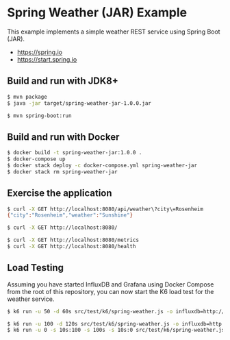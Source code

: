 # Spring Weather (JAR) Example

This example implements a simple weather REST service using Spring Boot (JAR).

- https://spring.io
- https://start.spring.io

## Build and run with JDK8+

```bash
$ mvn package
$ java -jar target/spring-weather-jar-1.0.0.jar

$ mvn spring-boot:run
```

## Build and run with Docker

```bash
$ docker build -t spring-weather-jar:1.0.0 .
$ docker-compose up
$ docker stack deploy -c docker-compose.yml spring-weather-jar
$ docker stack rm spring-weather-jar
```

## Exercise the application

```bash
$ curl -X GET http://localhost:8080/api/weather\?city\=Rosenheim
{"city":"Rosenheim","weather":"Sunshine"}

$ curl -X GET http://localhost:8080/

$ curl -X GET http://localhost:8080/metrics
$ curl -X GET http://localhost:8080/health
```

## Load Testing 

Assuming you have started InfluxDB and Grafana using Docker Compose from the root of this repository, you can now start
the K6 load test for the weather service.

```bash
$ k6 run -u 50 -d 60s src/test/k6/spring-weather.js -o influxdb=http://localhost:8086/k6

$ k6 run -u 100 -d 120s src/test/k6/spring-weather.js -o influxdb=http://localhost:8086/k6
$ k6 run -u 0 -s 10s:100 -s 100s -s 10s:0 src/test/k6/spring-weather.js -o influxdb=http://localhost:8086/k6
```
